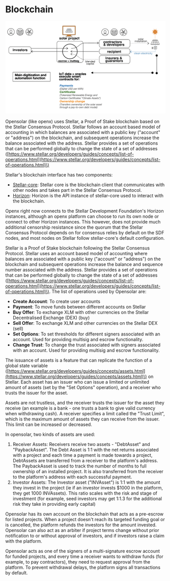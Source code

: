 # Blockchain

![](../.gitbook/assets/screenshot-2020-04-24-at-2.50.45-pm.png)

Opensolar \(like openx\) uses Stellar, a Proof of Stake blockchain based on the Stellar Consensus Protocol. Stellar follows an account based model of accounting in which balances are associated with a public key \("account" or "address"\) on the blockchain, and subsequent operations increase the balance associated with the address. Stellar provides a set of operations that can be performed globally to change the state of a set of addresses \([https://www.stellar.org/developers/guides/concepts/list-of-operations.html](https://www.stellar.org/developers/guides/concepts/list-of-operations.html)\)

Stellar's blockchain interface has two components:

* [Stellar-core](https://github.com/stellar/stellar-core): Stellar core is the blockchain client that communicates with other nodes and takes part in the Stellar Consensus Protocol.
* [Horizon](https://godoc.org/github.com/stellar/go/clients/horizon): Horizon is the API instance of stellar-core used to interact with the blockchain.

Openx right now connects to the Stellar Development Foundation's Horizon instances, although an openx platform can choose to run its own node or connect to other Horizon instances. This however, does not provide much additional censorship resistance since the quorum that the Stellar Consensus Protocol depends on for consensus relies by default on the SDF nodes, and most nodes on Stellar follow stellar-core's default configuration.

Stellar is a Proof of Stake blockchain following the Stellar Consensus Protocol. Stellar uses an account based model of accounting where balances are associated with a public key \("account" or "address"\) on the blockchain and subsequent operations increase the balance and sequence number associated with the address. Stellar provides a set of operations that can be performed globally to change the state of a set of addresses \([https://www.stellar.org/developers/guides/concepts/list-of-operations.html](https://www.stellar.org/developers/guides/concepts/list-of-operations.html)\). The list of operations used by Opensolar are:

* **Create Account**: To create user accounts
* **Payment**: To move funds between different accounts on Stellar
* **Buy Offer**: To exchange XLM with other currencies on the Stellar Decentralised Exchange \(DEX\) \(buy\)
* **Sell Offer**: To exchange XLM and other currencies on the Stellar DEX \(sell\)
* **Set Options**: To set thresholds for different signers associated with an account. Used for providing multisig and escrow functionality.
* **Change Trust**: To change the trust associated with signers associated with an account. Used for providing multisig and escrow functionality.

The issuance of assets is a feature that can replicate the function of a global state variable \([https://www.stellar.org/developers/guides/concepts/assets.html](https://www.stellar.org/developers/guides/concepts/assets.html)\) on Stellar. Each asset has an issuer who can issue a limited or unlimited amount of assets \(set by the "Set Options" operation\), and a receiver who trusts the issuer for the asset.

Assets are not trustless, and the receiver trusts the issuer for the asset they receive \(an example is a bank - one trusts a bank to give valid currency when withdrawing cash\). A receiver specifies a limit called the "Trust Limit", which is the maximum amount of assets they can receive from the issuer. This limit can be increased or decreased.

In opensolar, two kinds of assets are used:

1. Receiver Assets: Receivers receive two assets - "DebtAsset" and "PaybackAsset". The Debt Asset is 1:1 with the net returns associated with a project and each time a payment is made towards a project, DebtAssets are transferred from a receiver to the platform's address. The PaybackAsset is used to track the number of months to full ownership of an installed project. It is also transferred from the receiver to the platform's address with each successful payment.
2. Investor Assets: The Investor asset \("INVAsset"\) is 1:1 with the amount they invest in the project \(ie if an investor invests $1000 in the platform, they get 1000 INVAssets\). This ratio scales with the risk and stage of investment \(for example, seed investors may get 1:1.3 for the additional risk they take in providing early capital\)

Opensolar has its own account on the blockchain that acts as a pre-escrow for listed projects. When a project doesn't reach its targeted funding goal or is cancelled, the platform refunds the investors for the amount invested. Opensolar can also act as an arbiter if project terms change without prior notification to or without approval of investors, and if investors raise a claim with the platform.

Opensolar acts as one of the signers of a multi-signature escrow account for funded projects, and every time a receiver wants to withdraw funds \(for example, to pay contractors\), they need to request approval from the platform. To prevent withdrawal delays, the platform signs all transactions by default.

